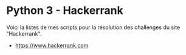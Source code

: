 # Python 3 - Hackerrank

Voici la listes de mes scripts pour la résolution des challenges du site "Hackerrank".

 - https://www.hackerrank.com
